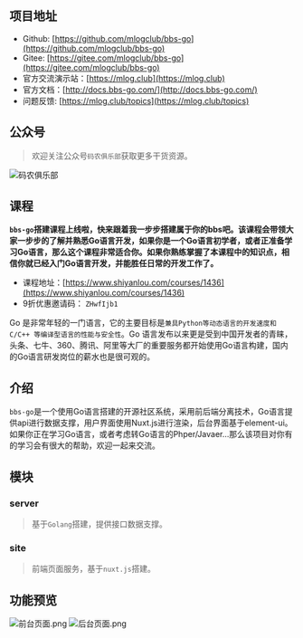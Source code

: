 ## 项目地址

- Github: [https://github.com/mlogclub/bbs-go](https://github.com/mlogclub/bbs-go)
- Gitee: [https://gitee.com/mlogclub/bbs-go](https://gitee.com/mlogclub/bbs-go)
- 官方交流演示站：[https://mlog.club](https://mlog.club)
- 官方文档：[http://docs.bbs-go.com/](http://docs.bbs-go.com/)
- 问题反馈: [https://mlog.club/topics](https://mlog.club/topics)

## 公众号

> 欢迎关注公众号`码农俱乐部`获取更多干货资源。

![码农俱乐部](https://open.weixin.qq.com/qr/code?username=gh_950827012b8d)

## 课程

**`bbs-go`搭建课程上线啦，快来跟着我一步步搭建属于你的bbs吧。该课程会带领大家一步步的了解并熟悉Go语言开发，如果你是一个Go语言初学者，或者正准备学习Go语言，那么这个课程非常适合你。如果你熟练掌握了本课程中的知识点，相信你就已经入门Go语言开发，并能胜任日常的开发工作了。**

- 课程地址：[https://www.shiyanlou.com/courses/1436](https://www.shiyanlou.com/courses/1436)
- 9折优惠邀请码： `ZHwfIjb1`

Go 是非常年轻的一门语言，它的主要目标是`兼具Python等动态语言的开发速度和 C/C++ 等编译型语言的性能与安全性`。Go 语言发布以来更是受到中国开发者的青睐，头条、七牛、360、腾讯、阿里等大厂的重要服务都开始使用Go语言构建，国内的Go语言研发岗位的薪水也是很可观的。 

## 介绍

`bbs-go`是一个使用Go语言搭建的开源社区系统，采用前后端分离技术，Go语言提供api进行数据支撑，用户界面使用Nuxt.js进行渲染，后台界面基于element-ui。如果你正在学习Go语言，或者考虑转Go语言的Phper/Javaer...那么该项目对你有的学习会有很大的帮助，欢迎一起来交流。

## 模块

### server

> 基于`Golang`搭建，提供接口数据支撑。

### site

> 前端页面服务，基于`nuxt.js`搭建。

## 功能预览

![前台页面.png](https://i.loli.net/2019/09/12/EfPJDwKpgjrM1CW.png)
![后台页面.png](https://i.loli.net/2019/11/19/li5nfdabGmSygIC.png)
